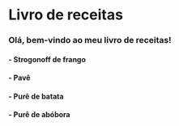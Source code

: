 # Livro de receitas

### Olá, bem-vindo ao meu livro de receitas!

#### - Strogonoff de frango
#### - Pavê
#### - Purê de batata
#### - Purê de abóbora

